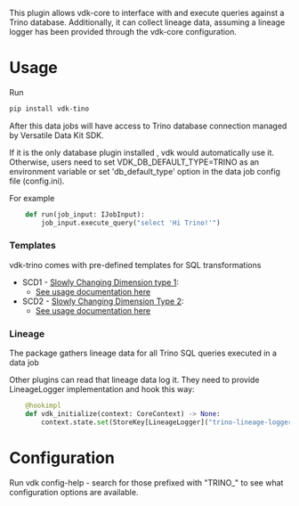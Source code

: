 This plugin allows vdk-core to interface with and execute queries against a Trino database. Additionally, it can collect lineage data, assuming a lineage logger has been provided through the vdk-core configuration.


# Usage

Run
```bash
pip install vdk-tino
```

After this data jobs will have access to Trino database connection managed by Versatile Data Kit SDK.

If it is the only database plugin installed , vdk would automatically use it.
Otherwise, users need to set VDK_DB_DEFAULT_TYPE=TRINO as an environment variable or set 'db_default_type' option in the data job config file (config.ini).

For example

```python
    def run(job_input: IJobInput):
        job_input.execute_query("select 'Hi Trino!'")
```

### Templates

vdk-trino comes with pre-defined templates for SQL transformations

* SCD1 - [Slowly Changing Dimension type 1](https://en.wikipedia.org/wiki/Slowly_changing_dimension#Type_1:_overwrite):
  - [See usage documentation here](src/taurus/vdk/templates/load/dimension/scd1/README.md)
* SCD2 - [Slowly Changing Dimension Type 2](https://en.wikipedia.org/wiki/Slowly_changing_dimension#Type_2:_add_new_row):
  - [See usage documentation here](src/taurus/vdk/templates/load/dimension/scd2/README.md)

### Lineage

The package gathers lineage data for all Trino SQL queries executed in a data job

Other plugins can read that lineage data log it.
They need to provide LineageLogger implementation and hook this way:
```python
    @hookimpl
    def vdk_initialize(context: CoreContext) -> None:
        context.state.set(StoreKey[LineageLogger]("trino-lineage-logger"), MyLogger())
```

# Configuration

Run vdk config-help - search for those prefixed with "TRINO_" to see what configuration options are available.
